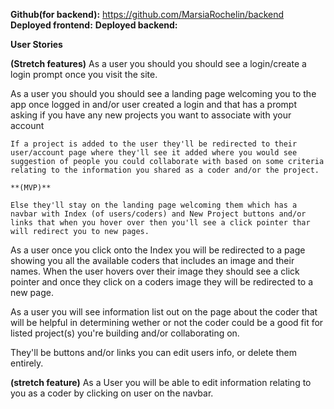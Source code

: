 **Github(for backend):** https://github.com/MarsiaRochelin/backend
**Deployed frontend:**
**Deployed backend:**

**User Stories**

**(Stretch features)**
As a user you should you should see a login/create a login prompt once you visit the site.

As a user you should you should see a landing page welcoming you to the app once logged in and/or user created a login and that has a prompt asking if you have any new projects you want to associate with your account

    If a project is added to the user they'll be redirected to their user/account page where they'll see it added where you would see suggestion of people you could collaborate with based on some criteria relating to the information you shared as a coder and/or the project.

    **(MVP)**

    Else they'll stay on the landing page welcoming them which has a navbar with Index (of users/coders) and New Project buttons and/or links that when you hover over then you'll see a click pointer thar will redirect you to new pages.

As a user once you click onto the Index you will be redirected to a page showing you all the available coders that includes an image and their names. When the user hovers over their image they should see a click pointer and once they click on a coders image they will be redirected to a new page.

As a user you will see information list out on the page about the coder that will be helpful in determining wether or not the coder could be a good fit for listed project(s) you're building and/or collaborating on.

They'll be buttons and/or links you can edit users info, or delete them entirely.

**(stretch feature)**
As a User you will be able to edit information relating to you as a coder by clicking on user on the navbar.
